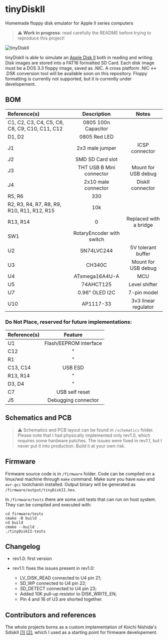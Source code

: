 # tinyDiskII
Homemade floppy disk emulator for Apple II series computers

> :warning: **Work in progress**: read carefully the README before trying to reproduce this project!

![tinyDiskII](docs/tinyDiskII.png)

tinyDiskII is able to simulate an [Apple Disk II](https://it.wikipedia.org/wiki/Disk_II) both in reading and writing.
Disk images are stored into a FAT16 formatted SD Card.
Each disk image must be a DOS 3.3 floppy image, saved as .NIC.
A cross platform .NIC <-> .DSK conversion tool will be available soon on this repository.
Floppy formatting is currently not supported, but it is currently under developement.

## BOM

| Reference(s)                                  |        Description        |         Notes          |
| :-------------------------------------------- | :-----------------------: | :--------------------: |
| C1, C2, C3, C4, C5, C6, C8, C9, C10, C11, C12 |    0805 100n Capacitor    |                        |
| D1, D2                                        |       0805 Red LED        |                        |
| J1                                            |      2x3 male jumper      |     ICSP connector     |
| J2                                            |     SMD SD Card slot      |                        |
| J3                                            | THT USB B Mini connector  |  Mount for USB debug   |
| J4                                            |    2x10 male connector    |    DiskII connector    |
| R5, R6                                        |            330            |                        |
| R2, R3, R4, R7, R8, R9, R10, R11, R12, R15    |            10k            |                        |
| R13, R14                                      |             0             | Replaced with a bridge |
| SW1                                           | RotaryEncoder with switch |                        |
| U2                                            |        SN74LVC244         |   5V tolerant buffer   |
| U3                                            |          CH340C           |  Mount for USB debug   |
| U4                                            |      ATxmega16A4U-A       |          MCU           |
| U5                                            |         74AHCT125         |     Level shifter      |
| U7                                            |      0.96" OLED I2C       |      7-pin model       |
| U10                                           |         AP1117-33         |  3v3 linear regulator  |


### Do Not Place, reserved for future implementations:

| Reference(s) |        Feature         |
| :----------- | :--------------------: |
| U1           | Flash/EEPROM interface |
| C12          |           "            |
| R1           |           "            |
| C13, C14     |        USB ESD         |
| R13, R14     |           "            |
| D3, D4       |           "            |
| C7           |     USB self reset     |
| J5           |  Debugging connector   |

## Schematics and PCB

> :warning: Schematics and PCB layout can be found in `/schematics` folder. Please note that I had physically implemented only rev1.0, which requires some hardware patches. The issues were fixed in rev1.1, but I never put it into production. Build it at your own risk.

## Firmware

Firmware source code is in `/firmware` folder.
Code can be compiled on a linux/wsl machine through `make` command.
Make sure you have `make` and `avr-gcc` toolchanin installed.
Output binary will be generated as `/firmware/output/tinyDiskII.hex`.

In `/firmware/tests` there are some unit tests that can run on host system.
They can be compiled and executed with:

```
cd firmware/tests
cmake -B build .
cd build
cmake --build .
./tinyDiskII-tests
```

## Changelog

* rev1.0: first version
* rev1.1: fixes the issues present in rev1.0:

    - LV_DISK_READ connected to U4 pin 21;
    - SD_WP connected to U4 pin 22;
    - SD_DETECT connected to U4 pin 23;
    - Added 10K pull-up resistor to DISK_WRITE_EN;
    - Pin 4 and 16 of U3 are shorted together.


## Contributors and references

The whole projects borns as a custom implementation of Koichi Nishida's SdiskII [[1]](https://tulip-house.ddo.jp/digital/SDISK2/english.html) [[2]](https://github.com/suaide/SDisk2), which I used as a starting point for firmware developement.
